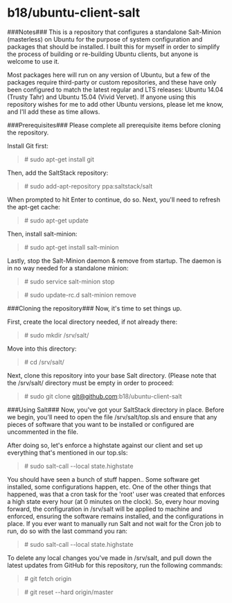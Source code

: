 b18/ubuntu-client-salt
==============

###Notes###
This is a repository that configures a standalone Salt-Minion (masterless) on Ubuntu for the purpose of system configuration and
packages that should be installed. I built this for myself in order to simplify the process of building or re-building Ubuntu
clients, but anyone is welcome to use it.

Most packages here will run on any version of Ubuntu, but a few of the packages require third-party or custom repositories, and
these have only been configured to match the latest regular and LTS releases: Ubuntu 14.04 (Trusty Tahr) and Ubuntu 15.04 (Vivid Vervet).
If anyone using this repository wishes for me to add other Ubuntu versions, please let me know, and I'll add these as time allows.

###Prerequisites###
Please complete all prerequisite items before cloning the repository.

Install Git first:
> \# sudo apt-get install git

Then, add the SaltStack repository:
> \# sudo add-apt-repository ppa:saltstack/salt

When prompted to hit Enter to continue, do so. Next, you'll need to refresh the apt-get cache:
> \# sudo apt-get update

Then, install salt-minion:
> \# sudo apt-get install salt-minion

Lastly, stop the Salt-Minion daemon & remove from startup. The daemon is in no way needed for a standalone minion:
> \# sudo service salt-minion stop

> \# sudo update-rc.d salt-minion remove

###Cloning the repository###
Now, it's time to set things up.

First, create the local directory needed, if not already there:
> \# sudo mkdir /srv/salt/

Move into this directory:
> \# cd /srv/salt/

Next, clone this repository into your base Salt directory. (Please note that the /srv/salt/ directory must be empty in order to
proceed:
> \# sudo git clone git@github.com:b18/ubuntu-client-salt

###Using Salt###
Now, you've got your SaltStack directory in place. Before we begin, you'll need to open the file /srv/salt/top.sls and ensure that any
pieces of software that you want to be installed or configured are uncommented in the file.

After doing so, let's enforce a highstate against our client and set up everything that's mentioned in our top.sls:
> \# sudo salt-call --local state.highstate

You should have seen a bunch of stuff happen.. Some software get installed, some configurations happen, etc. One of the other things that
happened, was that a cron task for the 'root' user was created that enforces a high state every hour (at 0 minutes on the clock). So, every
hour moving forward, the configuration in /srv/salt will be applied to machine and enforced, ensuring the software remains installed, and
the configurations in place. If you ever want to manually run Salt and not wait for the Cron job to run, do so with the last command you
ran:
> \# sudo salt-call --local state.highstate

To delete any local changes you've made in /srv/salt, and pull down the latest updates from GitHub for this repository, run the following
commands:
> \# git fetch origin

> \# git reset --hard origin/master
